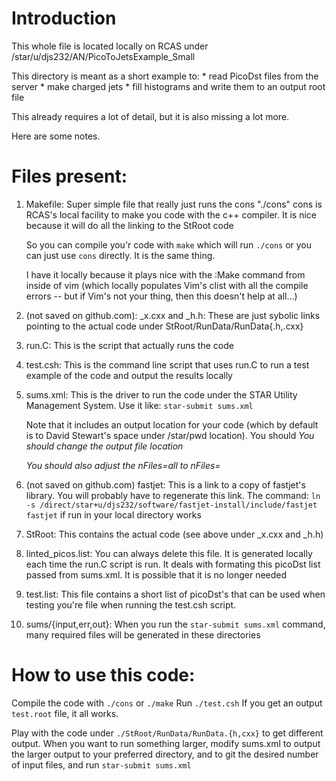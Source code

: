 # Introduction
This whole file is located locally on RCAS under /star/u/djs232/AN/PicoToJetsExample_Small

This directory is meant as a short example to:
    * read PicoDst files from the server
    * make charged jets
    * fill histograms and write them to an output root file

This already requires a lot of detail, but it is also missing a lot more.

Here are some notes.

# Files present:
1. Makefile:
    Super simple file that really just runs the cons "./cons"
    cons is RCAS's local facility to make you code with the c++ compiler.
    It is nice because it will do all the linking to the StRoot code

    So you can compile you'r code with `make` which will run `./cons`
    or you can just use `cons` directly. It is the same thing.

    I have it locally because it plays nice with the :Make command
    from inside of vim (which locally populates Vim's clist with 
    all the compile errors -- but if Vim's not your thing, then 
    this doesn't help at all...)
2. (not saved on github.com): _x.cxx and _h.h:
    These are just sybolic links pointing to the actual code 
    under StRoot/RunData/RunData{.h,.cxx}
3. run.C:
    This is the script that actually runs the code
4. test.csh:
    This is the command line script that uses run.C to run a test example
    of the code and output the results locally
5. sums.xml:
    This is the driver to run the code under the STAR Utility Management 
    System. Use it like: `star-submit sums.xml`

    Note that it includes an output location for your code (which by default 
    is to David Stewart's space under /star/pwd location). You should
    *You should change the output file location* 

    *You should also adjust the nFiles=all to nFiles=<number you pick>*
6. (not saved on github.com) fastjet:
    This is a link to a copy of fastjet's library. You will probably have to 
    regenerate this link. The command:
    `ln -s /direct/star+u/djs232/software/fastjet-install/include/fastjet fastjet`
    if run in your local directory works 
7. StRoot:
    This contains the actual code (see above under _x.cxx and _h.h)
8. linted_picos.list:
    You can always delete this file. It is generated locally each time the run.C 
    script is run. It deals with formating this picoDst list passed from sums.xml.
    It is possible that it is no longer needed
9. test.list:
    This file contains a short list of picoDst's that can be used when testing
    you're file when running the test.csh script.
10. sums/{input,err,out}:
    When you run the `star-submit sums.xml` command, many required files will
    be generated in these directories

# How to use this code:
 Compile the code with `./cons` or `./make` 
 Run `./test.csh` 
 If you get an output `test.root` file, it all works.

 Play with the code under `./StRoot/RunData/RunData.{h,cxx}` to get
 different output.  When you want to run something larger, modify sums.xml
 to output the larger output to your preferred directory, and to git the
 desired number of input files, and run `star-submit sums.xml`


